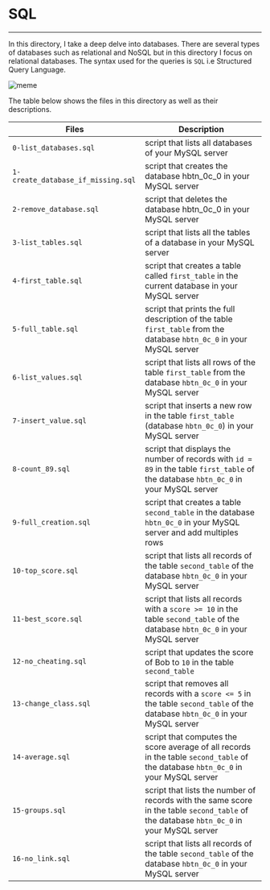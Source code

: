 # SQL

-------

In this directory, I take a deep delve into databases. There are several types of databases such as relational and NoSQL but in this directory I focus on relational databases. The syntax used for the queries is `SQL` i.e Structured Query Language.

![meme](https://s3.amazonaws.com/intranet-projects-files/holbertonschool-higher-level_programming+/272/rtcwz.jpg)

The table below shows the files in this directory as well as their descriptions.

| **Files** | **Description** |
| -------- | --------- |
| `0-list_databases.sql` | script that lists all databases of your MySQL server |
| `1-create_database_if_missing.sql` | script that creates the database hbtn_0c_0 in your MySQL server |
| `2-remove_database.sql` | script that deletes the database hbtn_0c_0 in your MySQL server |
| `3-list_tables.sql` | script that lists all the tables of a database in your MySQL server |
| `4-first_table.sql` | script that creates a table called `first_table` in the current database in your MySQL server |
| `5-full_table.sql` | script that prints the full description of the table `first_table` from the database `hbtn_0c_0` in your MySQL server |
| `6-list_values.sql` | script that lists all rows of the table `first_table` from the database `hbtn_0c_0` in your MySQL server |
| `7-insert_value.sql` | script that inserts a new row in the table `first_table` (database `hbtn_0c_0`) in your MySQL server |
| `8-count_89.sql` | script that displays the number of records with `id = 89` in the table `first_table` of the database `hbtn_0c_0` in your MySQL server |
| `9-full_creation.sql` | script that creates a table `second_table` in the database `hbtn_0c_0` in your MySQL server and add multiples rows |
| `10-top_score.sql` |  script that lists all records of the table `second_table` of the database `hbtn_0c_0` in your MySQL server |
| `11-best_score.sql` |  script that lists all records with a `score >= 10` in the table `second_table` of the database `hbtn_0c_0` in your MySQL server
| `12-no_cheating.sql` | script that updates the score of Bob to `10` in the table `second_table` |
| `13-change_class.sql` |  script that removes all records with a `score <= 5` in the table `second_table` of the database `hbtn_0c_0` in your MySQL server |
| `14-average.sql` | script that computes the score average of all records in the table `second_table` of the database `hbtn_0c_0` in your MySQL server |
| `15-groups.sql` | script that lists the number of records with the same score in the table `second_table` of the database `hbtn_0c_0` in your MySQL server |
| `16-no_link.sql` |  script that lists all records of the table `second_table` of the database `hbtn_0c_0` in your MySQL server |


